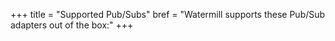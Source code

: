 +++
title = "Supported Pub/Subs"
bref = "Watermill supports these Pub/Sub adapters out of the box:"
+++
